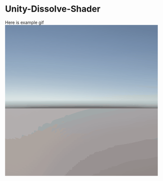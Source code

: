 # Unity-Dissolve-Shader
Here is example gif
![](https://github.com/LHR-kr/Unity-Dissolve-Shader/blob/main/Animation.gif)
